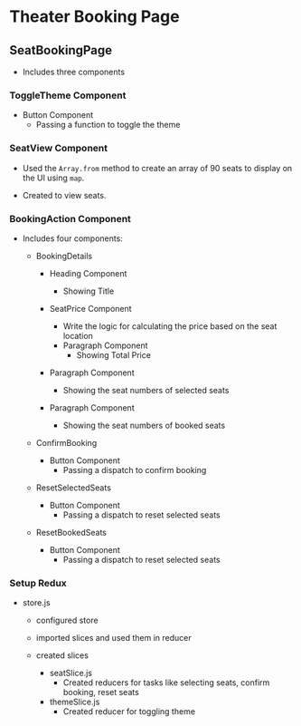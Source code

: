 # Theater Booking Page

## SeatBookingPage

- Includes three components

### ToggleTheme Component

- Button Component
  - Passing a function to toggle the theme

### SeatView Component

- Used the `Array.from` method to create an array of 90 seats to display on the UI using `map`.

- Created to view seats.

### BookingAction Component

- Includes four components:

  - BookingDetails

    - Heading Component

      - Showing Title

    - SeatPrice Component

      - Write the logic for calculating the price based on the seat location
      - Paragraph Component
        - Showing Total Price

    - Paragraph Component

      - Showing the seat numbers of selected seats

    - Paragraph Component
      - Showing the seat numbers of booked seats

  - ConfirmBooking

    - Button Component
      - Passing a dispatch to confirm booking

  - ResetSelectedSeats

    - Button Component
      - Passing a dispatch to reset selected seats

  - ResetBookedSeats

    - Button Component
      - Passing a dispatch to reset selected seats

### Setup Redux

- store.js

  - configured store
  - imported slices and used them in reducer

  - created slices
    - seatSlice.js
      - Created reducers for tasks like selecting seats, confirm booking, reset seats
    - themeSlice.js
      - Created reducer for toggling theme
